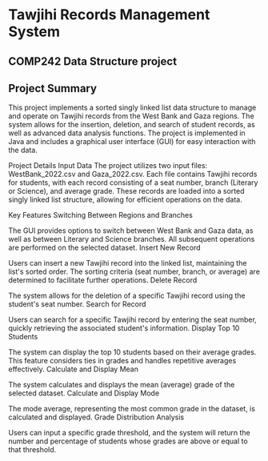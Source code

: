 # Tawjihi Records Management System
## COMP242 Data Structure project
## Project Summary
This project implements a sorted singly linked list data structure to manage and operate on Tawjihi records from the West Bank and Gaza regions. The system allows for the insertion, deletion, and search of student records, as well as advanced data analysis functions. The project is implemented in Java and includes a graphical user interface (GUI) for easy interaction with the data.

Project Details
Input Data
The project utilizes two input files: WestBank_2022.csv and Gaza_2022.csv. Each file contains Tawjihi records for students, with each record consisting of a seat number, branch (Literary or Science), and average grade. These records are loaded into a sorted singly linked list structure, allowing for efficient operations on the data.

Key Features
Switching Between Regions and Branches

The GUI provides options to switch between West Bank and Gaza data, as well as between Literary and Science branches. All subsequent operations are performed on the selected dataset.
Insert New Record

Users can insert a new Tawjihi record into the linked list, maintaining the list's sorted order. The sorting criteria (seat number, branch, or average) are determined to facilitate further operations.
Delete Record

The system allows for the deletion of a specific Tawjihi record using the student's seat number.
Search for Record

Users can search for a specific Tawjihi record by entering the seat number, quickly retrieving the associated student's information.
Display Top 10 Students

The system can display the top 10 students based on their average grades. This feature considers ties in grades and handles repetitive averages effectively.
Calculate and Display Mean

The system calculates and displays the mean (average) grade of the selected dataset.
Calculate and Display Mode

The mode average, representing the most common grade in the dataset, is calculated and displayed.
Grade Distribution Analysis

Users can input a specific grade threshold, and the system will return the number and percentage of students whose grades are above or equal to that threshold.
